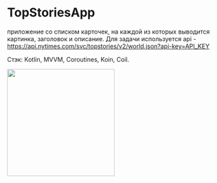 # TopStoriesApp

приложение  со списком карточек, на каждой из которых выводится картинка, заголовок и описание. 
Для задачи используется api - https://api.nytimes.com/svc/topstories/v2/world.json?api-key=API_KEY

Стэк: 
Kotlin, MVVM, Coroutines, Koin, Coil.

<img src="https://github.com/VladJT/TopStoriesApp/assets/95467816/dcdb93c0-24d3-4f76-9130-75dc77fcd2cf.png" width="250" >
